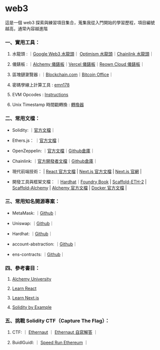 # web3
這是一個 web3 探索與練習項目集合，蒐集我從入門開始的學習歷程，項目編號越高，通常內容越進階

### 一、實用工具：

1. 水龍頭 : ｜[Google Web3 水龍頭](https://cloud.google.com/application/web3/faucet)｜ [Optimism 水龍頭](https://console.optimism.io/faucet)｜[Chainlink 水龍頭](https://faucets.chain.link/)｜

2. 儀錶板 : ｜[Alchemy 儀錶板](https://dashboard.alchemy.com/?a=)｜[Vercel 儀錶板](https://vercel.com/)｜[Reown Cloud 儀錶板](https://cloud.reown.com/)｜

3. 區塊鏈瀏覽器 : ｜[Blockchain.com](https://www.blockchain.com/explorer)｜[Bitcoin Office](https://bitcoin.gob.sv/)｜

4. 密碼學線上計算工具 : [emn178](https://emn178.github.io/online-tools/)

5. EVM Opcodes : [Instructions](https://www.evm.codes/)

6. Unix Timestamp 時間戳轉換 : [轉換器](https://youtils.cc/timestamp/zh-hants)

### 二、常用文檔：

+ Solidity: ｜[官方文檔](https://soliditylang.org/)｜

+ Ethers.js： ｜[官方文檔](https://docs.ethers.org/v6/)｜

+ OpenZeppelin: ｜[官方文檔](https://docs.openzeppelin.com/)｜[Github倉庫](https://github.com/OpenZeppelin/openzeppelin-contracts)｜

+ Chainlink: ｜[官方開發者文檔](https://docs.chain.link/)｜[Github倉庫](https://github.com/smartcontractkit/chainlink)｜

+ 現代前端技術： | [React 官方文檔](https://react.dev/) | [Next.js 官方文檔](https://nextjs.org/docs) | [Next.js 官網](https://nextjs.org/) |

+ 開發工具與框架文檔： ｜[Hardhat](https://hardhat.org/hardhat-runner/docs/getting-started)｜[Foundry Book](https://book.getfoundry.sh/) | [Scaffold-ETH-2](https://scaffoldeth.io/) | [Scaffold-Alchemy](https://docs.alchemy.com/docs/scaffold-alchemy) | [Alchemy 官方文檔](https://www.alchemy.com/docs) | [Docker 官方文檔](https://docs.docker.com/) |


### 三、常用知名開源專案：

+ MetaMask: ｜[Github](https://github.com/MetaMask)｜

+ Uniswap: ｜[Github](https://github.com/Uniswap)｜

+ Hardhat: ｜[Github](https://github.com/NomicFoundation/hardhat)｜

+ account-abstraction: ｜[Github](https://github.com/eth-infinitism/account-abstraction)｜

+ ens-contracts: ｜[Github](https://github.com/ensdomains/ens-contracts/tree/staging)｜

### 四、參考書目：

1. [Alchemy University](https://www.alchemy.com/university)

2. [Learn React](https://react.dev/learn/describing-the-ui)

3. [Learn Next.js](https://nextjs.org/learn)

4. [Solidity by Example](https://solidity-by-example.org/)

### 五、挑戰 Solidity CTF（Capture The Flag）：

1. CTF: ｜ [Ethernaut](https://ethernaut.openzeppelin.com/) ｜ [Ethernaut 自寫解答](https://github.com/yoyoj1023/ethernaut-level-solutions) ｜

2. BuidlGuidl: ｜ [Speed Run Ethereum](https://speedrunethereum.com/) ｜
